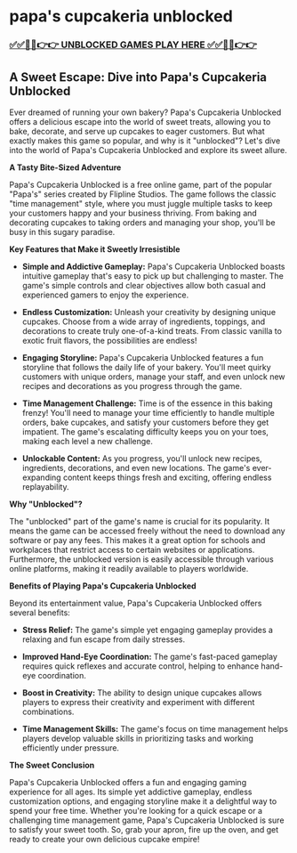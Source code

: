 # papa's cupcakeria unblocked

### [✅✅🔴🔴👉👉 UNBLOCKED GAMES PLAY HERE ✅✅🔴🔴👉👉](https://topstoryindia.com)

## A Sweet Escape: Dive into Papa's Cupcakeria Unblocked

Ever dreamed of running your own bakery? Papa's Cupcakeria Unblocked offers a delicious escape into the world of sweet treats, allowing you to bake, decorate, and serve up cupcakes to eager customers.  But what exactly makes this game so popular, and why is it "unblocked"? Let's dive into the world of Papa's Cupcakeria Unblocked and explore its sweet allure.

**A Tasty Bite-Sized Adventure**

Papa's Cupcakeria Unblocked is a free online game, part of the popular "Papa's" series created by Flipline Studios. The game follows the classic "time management" style, where you must juggle multiple tasks to keep your customers happy and your business thriving.  From baking and decorating cupcakes to taking orders and managing your shop, you'll be busy in this sugary paradise.

**Key Features that Make it Sweetly Irresistible**

* **Simple and Addictive Gameplay:** Papa's Cupcakeria Unblocked boasts intuitive gameplay that's easy to pick up but challenging to master. The game's simple controls and clear objectives allow both casual and experienced gamers to enjoy the experience.

* **Endless Customization:** Unleash your creativity by designing unique cupcakes. Choose from a wide array of ingredients, toppings, and decorations to create truly one-of-a-kind treats. From classic vanilla to exotic fruit flavors, the possibilities are endless!

* **Engaging Storyline:** Papa's Cupcakeria Unblocked features a fun storyline that follows the daily life of your bakery. You'll meet quirky customers with unique orders, manage your staff, and even unlock new recipes and decorations as you progress through the game.

* **Time Management Challenge:** Time is of the essence in this baking frenzy! You'll need to manage your time efficiently to handle multiple orders, bake cupcakes, and satisfy your customers before they get impatient. The game's escalating difficulty keeps you on your toes, making each level a new challenge.

* **Unlockable Content:** As you progress, you'll unlock new recipes, ingredients, decorations, and even new locations. The game's ever-expanding content keeps things fresh and exciting, offering endless replayability.

**Why "Unblocked"?**

The "unblocked" part of the game's name is crucial for its popularity. It means the game can be accessed freely without the need to download any software or pay any fees.  This makes it a great option for schools and workplaces that restrict access to certain websites or applications.  Furthermore, the unblocked version is easily accessible through various online platforms, making it readily available to players worldwide.

**Benefits of Playing Papa's Cupcakeria Unblocked**

Beyond its entertainment value, Papa's Cupcakeria Unblocked offers several benefits:

* **Stress Relief:**  The game's simple yet engaging gameplay provides a relaxing and fun escape from daily stresses.

* **Improved Hand-Eye Coordination:**  The game's fast-paced gameplay requires quick reflexes and accurate control, helping to enhance hand-eye coordination.

* **Boost in Creativity:**  The ability to design unique cupcakes allows players to express their creativity and experiment with different combinations.

* **Time Management Skills:** The game's focus on time management helps players develop valuable skills in prioritizing tasks and working efficiently under pressure.

**The Sweet Conclusion**

Papa's Cupcakeria Unblocked offers a fun and engaging gaming experience for all ages. Its simple yet addictive gameplay, endless customization options, and engaging storyline make it a delightful way to spend your free time. Whether you're looking for a quick escape or a challenging time management game, Papa's Cupcakeria Unblocked is sure to satisfy your sweet tooth. So, grab your apron, fire up the oven, and get ready to create your own delicious cupcake empire! 
